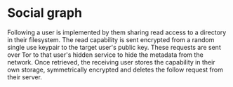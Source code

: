 # Social graph

Following a user is implemented by them sharing read access to a directory in their filesystem. The read capability is sent encrypted from a random single use keypair to the target user's public key. These requests are sent over Tor to that user's hidden service to hide the metadata from the network. Once retrieved, the receiving user stores the capability in their own storage, symmetrically encrypted and deletes the follow request from their server. 